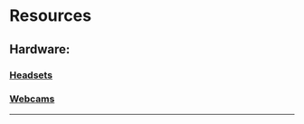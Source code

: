 # Resources

## Hardware:
### [Headsets](https://github.com/njolstech/Resources/wiki/Hardware#headsets)
### [Webcams](https://github.com/njolstech/Resources/wiki/Hardware#webcams)
___

